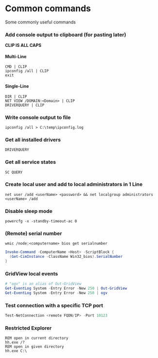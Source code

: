 # Common commands
Some commonly useful commands

### Add console output to clipboard (for pasting later)
**CLIP IS ALL CAPS**

#### Multi-Line
```shell
CMD | CLIP
ipconfig /all | CLIP
exit
```

#### Single-Line
```shell
DIR | CLIP
NET VIEW /DOMAIN:<Domain> | CLIP
DRIVERQUERY | CLIP
```

### Write console output to file
```shell
ipconfig /all > C:\temp\ipconfig.log
```

### Get all installed drivers
```shell
DRIVERQUERY
```

### Get all service states
```shell
SC QUERY
```

### Create local user and add to local administrators in 1 Line
```shell
net user /add <userName> <password> && net localgroup administrators <userName> /add
```

### Disable sleep mode
```shell
powercfg -x -standby-timeout-ac 0
```

### (Remote) serial number
```shell
wmic /node:<computername> bios get serialnumber
```
```powershell
Invoke-Command -ComputerName <Host> -ScriptBlock {
  (Get-CimInstance -ClassName Win32_bios).SerialNumber
}
```

### GridView local events
```powershell
# "ogv" is an alias of Out-GridView
Get-EventLog System -Entry Error -New 250 | Out-GridView
Get-EventLog System -Entry Error -New 250 | ogv
```

### Test connection with a specific TCP port
```powershell
Test-NetConnection <remote FQDN/IP> -Port 10123 
```

### Restricted Explorer
```shell
REM open in current directory
hh.exe /?
REM open in given directory
hh.exe C:\
```

